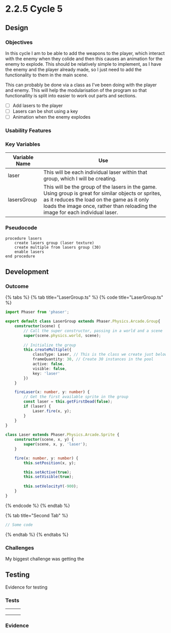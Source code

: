# 2.2.5 Cycle 5

## Design <a href="#design" id="design"></a>

### Objectives

In this cycle I am to be able to add the weapons to the player, which interact with the enemy when they colide and then this causes an animation for the enemy to explode. This should be relatively simple to implement, as I have the enemy and the player already made, so I just need to add the functionality to them in the main scene.&#x20;

This can probably be done via a class as I've been doing with the player and enemy. This will help the modularisation of the program so that functionallity is split into easier to work out parts and sections.&#x20;

* [ ] Add lasers to the player
* [ ] Lasers can be shot using a key
* [ ] Animation when the enemy explodes

### Usability Features <a href="#usability-features" id="usability-features"></a>

### Key Variables <a href="#key-variables" id="key-variables"></a>

| Variable Name | Use                                                                                                                                                                                                                                    |
| ------------- | -------------------------------------------------------------------------------------------------------------------------------------------------------------------------------------------------------------------------------------- |
| laser         | This will be each individual laser within that group, which I will be creating.                                                                                                                                                        |
| lasersGroup   | This will be the group of the lasers in the game. Using group is great for similar objects or sprites, as it reduces the load on the game as it only loads the image once, rather than reloading the image for each individual laser.  |

### Pseudocode <a href="#pseudocode" id="pseudocode"></a>

```
procedure lasers
    create lasers group (laser texture)
    create multiple from lasers group (30)
    enable lasers
end procedure
```

## Development <a href="#development" id="development"></a>

### Outcome <a href="#outcome" id="outcome"></a>

{% tabs %}
{% tab title="LaserGroup.ts" %}
{% code title="LaserGroup.ts" %}
```typescript
import Phaser from 'phaser';

export default class LaserGroup extends Phaser.Physics.Arcade.Group{
	constructor(scene) {
		// Call the super constructor, passing in a world and a scene
		super(scene.physics.world, scene);
 
		// Initialize the group
		this.createMultiple({
			classType: Laser, // This is the class we create just below
			frameQuantity: 30, // Create 30 instances in the pool
			active: false,
			visible: false,
			key: 'laser'
		})
	}

	fireLaser(x: number, y: number) {
		// Get the first available sprite in the group
		const laser = this.getFirstDead(false);
		if (laser) {
			Laser.fire(x, y);
		}
	}
}
 
class Laser extends Phaser.Physics.Arcade.Sprite {
	constructor(scene, x, y) {
		super(scene, x, y, 'laser');
	}

	fire(x: number, y: number) {
		this.setPosition(x, y);

		this.setActive(true);
		this.setVisible(true);
 
		this.setVelocityY(-900);
	}
}
```
{% endcode %}
{% endtab %}

{% tab title="Second Tab" %}
```typescript
// Some code
```
{% endtab %}
{% endtabs %}

### Challenges <a href="#challenges" id="challenges"></a>

My biggest challenge was getting the&#x20;

## Testing <a href="#testing" id="testing"></a>

Evidence for testing

### Tests <a href="#tests" id="tests"></a>

|   |   |   |
| - | - | - |
|   |   |   |
|   |   |   |
|   |   |   |

### Evidence <a href="#evidence" id="evidence"></a>
